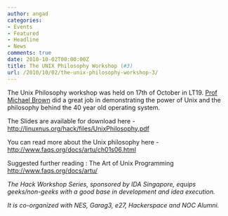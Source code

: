 ```yaml
---
author: angad
categories:
- Events
- Featured
- Headline
- News
comments: true
date: 2010-10-02T00:00:00Z
title: The UNIX Philosophy Workshop (#3)
url: /2010/10/02/the-unix-philosophy-workshop-3/
---
```


The Unix Philosophy workshop was held on 17th of October in LT19. <a href="http://www.comp.nus.edu.sg/~brown/">Prof Michael Brown</a> did a great job in demonstrating the power of Unix and the philosophy behind the 40 year old operating system.

The Slides are available for download here - <a href="http://linuxnus.org/hack/files/UnixPhilosophy.pdf">http://linuxnus.org/hack/files/UnixPhilosophy.pdf</a>

You can read more about the Unix philosophy here - <a href="http://www.faqs.org/docs/artu/ch01s06.html">http://www.faqs.org/docs/artu/ch01s06.html</a>

Suggested further reading : The Art of Unix Programming <a href="http://www.faqs.org/docs/artu/ch01s06.html">http://www.faqs.org/docs/artu/</a>

<em>The Hack Workshop Series, sponsored by IDA Singapore, equips geeks/non-geeks with a good base in development and idea execution.

It is co-organized with NES, Garag3, e27, Hackerspace and NOC Alumni.</em>
